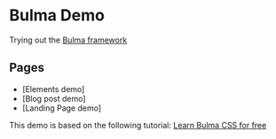 # Bulma Demo
Trying out the [Bulma framework](https://bulma.io/)

## Pages

- [Elements demo]
- [Blog post demo]
- [Landing Page demo]

This demo is based on the following tutorial: [Learn Bulma CSS for free](https://scrimba.com/g/gbulma)
